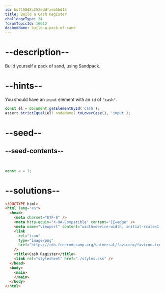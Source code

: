 ```yaml
---
id: bd7158d8c252eddfaeb5bd13
title: Build a Cash Register
challengeType: 24
forumTopicId: 16012
dashedName: build-a-pack-of-sand
---
```


# --description--

Build yourself a pack of sand, using Sandpack.

# --hints--

You should have an `input` element with an `id` of `"cash"`.

```js
const el = document.getElementById('cash');
assert.strictEqual(el?.nodeName?.toLowerCase(), 'input');
```

# --seed--

## --seed-contents--

```html

```

```css

```

```js
const a = 1;
```

# --solutions--

```html
<!DOCTYPE html>
<html lang="en">
  <head>
    <meta charset="UTF-8" />
    <meta http-equiv="X-UA-Compatible" content="IE=edge" />
    <meta name="viewport" content="width=device-width, initial-scale=1.0" />
    <link
      rel="icon"
      type="image/png"
      href="https://cdn.freecodecamp.org/universal/favicons/favicon.ico"
    />
    <title>Cash Register</title>
    <link rel="stylesheet" href="./styles.css" />
  </head>
  <body>
    <main>
    </main>
  </body>
</html>
```
